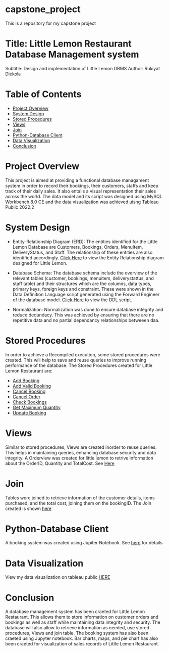 # capstone_project
This is a repository for my capstone project
# Title: Little Lemon Restaurant Database Management system
Subtitle: Design and implementation of Little Lemon DBMS
Author: Rukiyat Diekola
# Table of Contents
- [Project Overview](#Project-Overview)
- [System Design](#System-Design)
- [Stored Procedures](#Stored-Prodecures)
- [Views](#Views)
- [Join](#Join)
- [Python-Database Client](#Python-Database-Client)
- [Data Visualization](#Data-Visualization)
- [Conclusion](#Conclusion)

# Project Overview
This project is aimed at providing a functional database managament system in order to record their bookings, their customers, staffs and keep track of their daily sales. It also entails a visual representation their sales across the world. The data model and its script was designed using MySQL Workbench 8.0 CE and the data visualization was achieved uisng Tableau Public 2022.2

# System Design
- Entity-Relationship Diagram (ERD): The entities identified for the Little Lemon Database are Customers, Bookings, Orders, MenuItem, DeliveryStatus, and Staff. The relationship of these entities are also identified accordingly. [Click Here](LittleLemonDM.png) to view the Entity Relationship diagram designed for Little Lemon.

- Database Schema: The database schema include the overview of the relevant tables (customer, bookings, menuitem, deliverystattus, and staff table) and their structures which are the columns, data types, primary keys, foreign keys and constraint. These were shown in the Data Definition Language script generated using the Forward Engineer of the database model. [Click Here](littlelemonNewScript.sql) to view the DDL script.

- Normalization: Normalization was done to ensure database integrity and reduce dedundacy. This was achieved by ensuring that there are no repetitive data and  no partial dependancy relationships betweeen daa.

# Stored Procedures
In order to achieve a Recompiled execution, some stored procedures were created. This will help to save and reuse queries to improve running performance of the database. The Stored Procedures created for Little Lemon Restaurant are:
- [Add Booking](Little%20Lemon%20AddBooking.PNG)
- [Add Valid Booking](Little%20Lemon%20AddValidBooking.PNG)
- [Cancel Booking](Little%20Lemon%20CancelBooking.PNG)
- [Cancel Order](Little%20Lemon%20CancelOrder.PNG)
- [Check Bookings](Little%20Lemon%20CheckBooking.PNG)
- [Get Maximum Quantity](Little%20Lemon%20GetMaxQuantity)
- [Update Booking](Little%20Lemon%20UpdateBooking)

# Views
Similar to stored procedures, Views are created inorder to reuse queries. This helps in maintaining queries, enhancing database security and data integrity. A Orderview was created for little lemon to retrive information about the OrderID, Quantity and TotalCost. See [Here](Little%20Lemon%20OrdersView.png)

# Join
Tables were joined to retrieve information of the customer details, items purchased, and the total cost, joining them on the bookingID. The Join created is shown [here](Little%20Lemon%20join%20table2.PNG)

# Python-Database Client
A booking system was created using Jupiter Notebook. See [here](Little%20Lemon%20DB%20PY.ipynb) for details

# Data Visualization
View my data visualization on tableau public [HERE](https://public.tableau.com/app/profile/rukiyat.diekola/vizzes)

# Conclusion
A database management system has been craeted for Little Lemon Restaurant. This allows them to store information on customer orders and bookings as well as staff while maintaining data integrity and security. The database will also allow to retrieve information as needed, use stored procedures, Views and join table. The booking system has also been craeted using Jupyter notebook. Bar charts, maps, and pie chart has also been craeted for visualization of sales records of Little Lemon Restaurant.



